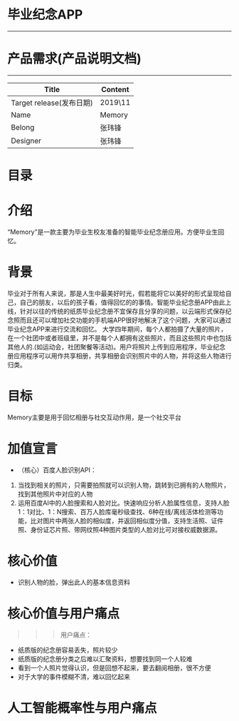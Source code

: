 # 毕业纪念APP
*********
# 产品需求(产品说明文档)
*********
|Title|Content|
|-|------|
|Target release(发布日期)|2019\11|
|Name|Memory|
|Belong|张玮锋|
|Designer|张玮锋|

# 目录
# 介绍
“Memory”是一款主要为毕业生校友准备的智能毕业纪念册应用。方便毕业生回忆。

# 背景
毕业对于所有人来说，那是人生中最美好时光，假若能将它以美好的形式呈现给自己，自己的朋友，以后的孩子看，值得回忆的的事情。智能毕业纪念册APP由此上线，针对以往的传统的纸质毕业纪念册不宜保存且分享的问题，以云端形式保存纪念照而且还可以增加社交功能的手机端APP很好地解决了这个问题，大家可以通过毕业纪念APP来进行交流和回忆。
大学四年期间，每个人都拍摄了大量的照片，在一个社团中或者班级里，并不是每个人都拥有这些照片，而且这些照片中也包括其他人的.(如运动会，社团聚餐等活动)。用户将照片上传到应用程序，毕业纪念册应用程序可以用作共享相册，共享相册会识别照片中的人物，并将这些人物进行归类。

# 目标
Memory主要是用于回忆相册与社交互动作用，是一个社交平台

# 加值宣言
* （核心）百度人脸识别API：
1. 当找到相关的照片，只需要拍照就可以识别人物，跳转到已拥有的人物照片，找到其他照片中对应的人物
2. 运用百度AI中的人脸搜索和人脸对比。快速响应分析人脸属性信息，支持人脸1：1对比、1：N搜索、百万人脸库毫秒级查找、6种在线/离线活体检测等功能，比对图片中两张人脸的相似度，并返回相似度分值，支持生活照、证件照、身份证芯片照、带网纹照4种图片类型的人脸对比可对接权威数据源。

# 核心价值
* 识别人物的脸，弹出此人的基本信息资料

# 核心价值与用户痛点
>>>用户痛点：
* 纸质版的纪念册容易丢失，照片较少
* 纸质版的纪念册分类之后难以汇聚资料，想要找到同一个人较难
* 看到一个人照片觉得认识，但是回想不起来，要去翻阅相册，很不方便
* 对于大学的事件模糊不清，难以回忆起来

# 人工智能概率性与用户痛点


